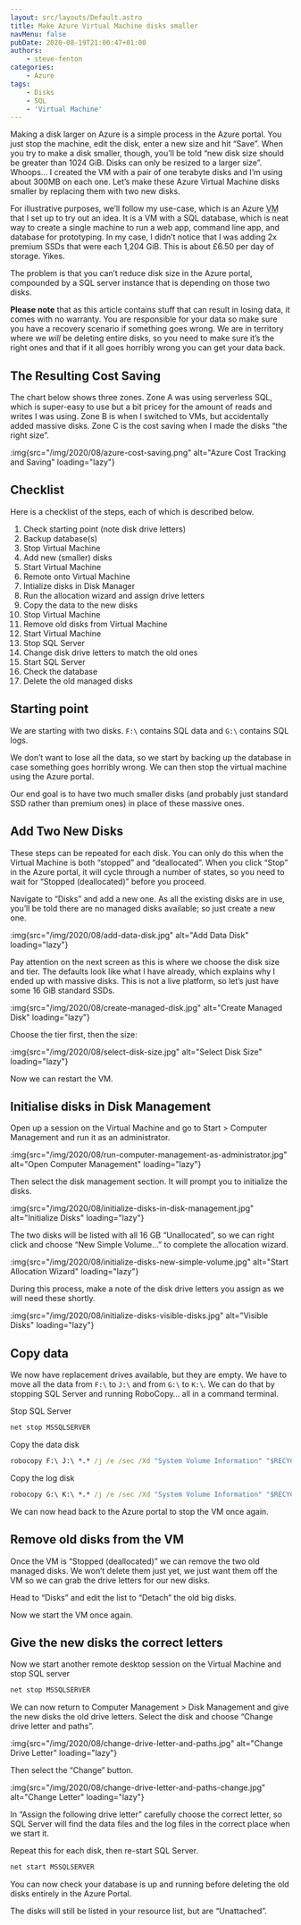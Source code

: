 ```yaml
---
layout: src/layouts/Default.astro
title: Make Azure Virtual Machine disks smaller
navMenu: false
pubDate: 2020-08-19T21:00:47+01:00
authors:
    - steve-fenton
categories:
    - Azure
tags:
    - Disks
    - SQL
    - 'Virtual Machine'
---
```


Making a disk larger on Azure is a simple process in the Azure portal. You just stop the machine, edit the disk, enter a new size and hit “Save”. When you try to make a disk smaller, though, you’ll be told “new disk size should be greater than 1024 GiB. Disks can only be resized to a larger size”. Whoops… I created the VM with a pair of one terabyte disks and I’m using about 300MB on each one. Let’s make these Azure Virtual Machine disks smaller by replacing them with two new disks.

For illustrative purposes, we’ll follow my use-case, which is an Azure <abbr title="Virtual Machine">VM</abbr> that I set up to try out an idea. It is a VM with a SQL database, which is neat way to create a single machine to run a web app, command line app, and database for prototyping. In my case, I didn’t notice that I was adding 2x premium SSDs that were each 1,204 GiB. This is about £6.50 per day of storage. Yikes.

The problem is that you can’t reduce disk size in the Azure portal, compounded by a SQL server instance that is depending on those two disks.

**Please note** that as this article contains stuff that can result in losing data, it comes with no warranty. You are responsible for your data so make sure you have a recovery scenario if something goes wrong. We are in territory where we *will* be deleting entire disks, so you need to make sure it’s the right ones and that if it all goes horribly wrong you can get your data back.

## The Resulting Cost Saving

The chart below shows three zones. Zone A was using serverless SQL, which is super-easy to use but a bit pricey for the amount of reads and writes I was using. Zone B is when I switched to VMs, but accidentally added massive disks. Zone C is the cost saving when I made the disks “the right size”.

:img{src="/img/2020/08/azure-cost-saving.png" alt="Azure Cost Tracking and Saving" loading="lazy"}

## Checklist

Here is a checklist of the steps, each of which is described below.

1. Check starting point (note disk drive letters)
2. Backup database(s)
3. Stop Virtual Machine
4. Add new (smaller) disks
5. Start Virtual Machine
6. Remote onto Virtual Machine
7. Intialize disks in Disk Manager
8. Run the allocation wizard and assign drive letters
9. Copy the data to the new disks
10. Stop Virtual Machine
11. Remove old disks from Virtual Machine
12. Start Virtual Machine
13. Stop SQL Server
14. Change disk drive letters to match the old ones
15. Start SQL Server
16. Check the database
17. Delete the old managed disks

## Starting point

We are starting with two disks. `F:\` contains SQL data and `G:\` contains SQL logs.

We don’t want to lose all the data, so we start by backing up the database in case something goes horribly wrong. We can then stop the virtual machine using the Azure portal.

Our end goal is to have two much smaller disks (and probably just standard SSD rather than premium ones) in place of these massive ones.

## Add Two New Disks

These steps can be repeated for each disk. You can only do this when the Virtual Machine is both “stopped” and “deallocated”. When you click “Stop” in the Azure portal, it will cycle through a number of states, so you need to wait for “Stopped (deallocated)” before you proceed.

Navigate to “Disks” and add a new one. As all the existing disks are in use, you’ll be told there are no managed disks available; so just create a new one.

:img{src="/img/2020/08/add-data-disk.jpg" alt="Add Data Disk" loading="lazy"}

Pay attention on the next screen as this is where we choose the disk size and tier. The defaults look like what I have already, which explains why I ended up with massive disks. This is not a live platform, so let’s just have some 16 GiB standard SSDs.

:img{src="/img/2020/08/create-managed-disk.jpg" alt="Create Managed Disk" loading="lazy"}

Choose the tier first, then the size:

:img{src="/img/2020/08/select-disk-size.jpg" alt="Select Disk Size" loading="lazy"}

Now we can restart the VM.

## Initialise disks in Disk Management

Open up a session on the Virtual Machine and go to Start > Computer Management and run it as an administrator.

:img{src="/img/2020/08/run-computer-management-as-administrator.jpg" alt="Open Computer Management" loading="lazy"}

Then select the disk management section. It will prompt you to initialize the disks.

:img{src="/img/2020/08/initialize-disks-in-disk-management.jpg" alt="Initialize Disks" loading="lazy"}

The two disks will be listed with all 16 GB “Unallocated”, so we can right click and choose “New Simple Volume…” to complete the allocation wizard.

:img{src="/img/2020/08/initialize-disks-new-simple-volume.jpg" alt="Start Allocation Wizard" loading="lazy"}

During this process, make a note of the disk drive letters you assign as we will need these shortly.

:img{src="/img/2020/08/initialize-disks-visible-disks.jpg" alt="Visible Disks" loading="lazy"}

## Copy data

We now have replacement drives available, but they are empty. We have to move all the data from `F:\` to `J:\` and from `G:\` to `K:\`. We can do that by stopping SQL Server and running RoboCopy… all in a command terminal.

Stop SQL Server

```cmd
net stop MSSQLSERVER
```

Copy the data disk

```cmd
robocopy F:\ J:\ *.* /j /e /sec /Xd "System Volume Information" "$RECYCLE.BIN" /Xo
```

Copy the log disk

```cmd
robocopy G:\ K:\ *.* /j /e /sec /Xd "System Volume Information" "$RECYCLE.BIN" /Xo
```

We can now head back to the Azure portal to stop the VM once again.

## Remove old disks from the VM

Once the VM is “Stopped (deallocated)” we can remove the two old managed disks. We won’t delete them just yet, we just want them off the VM so we can grab the drive letters for our new disks.

Head to “Disks” and edit the list to “Detach” the old big disks.

Now we start the VM once again.

## Give the new disks the correct letters

Now we start another remote desktop session on the Virtual Machine and stop SQL server

```cmd
net stop MSSQLSERVER
```

We can now return to Computer Management > Disk Management and give the new disks the old drive letters. Select the disk and choose “Change drive letter and paths”.

:img{src="/img/2020/08/change-drive-letter-and-paths.jpg" alt="Change Drive Letter" loading="lazy"}

Then select the “Change” button.

:img{src="/img/2020/08/change-drive-letter-and-paths-change.jpg" alt="Change Letter" loading="lazy"}

In “Assign the following drive letter” carefully choose the correct letter, so SQL Server will find the data files and the log files in the correct place when we start it.

Repeat this for each disk, then re-start SQL Server.

```cmd
net start MSSQLSERVER
```

You can now check your database is up and running before deleting the old disks entirely in the Azure Portal.

The disks will still be listed in your resource list, but are “Unattached”.